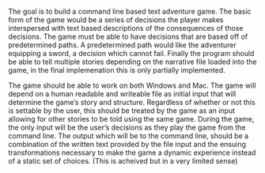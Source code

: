 The goal is to build a command line based text adventure game. The basic form of the game would be a series of decisions the player makes interspersed with text based descriptions of the consequences of those decisions. The game must be able to have decisions that are based off of   predetermined paths. A predetermined path would like the adventurer equipping a sword, a decision which cannot fail. Finally the program should be able to tell multiple stories depending on the narrative file loaded into the game, in the final implemenation this is only partially implemented. 

The game should be able to work on both Windows and Mac. The game will depend on a human readable and writeable file as initial input that will determine the game’s story and structure. Regardless of whether or not this is settable by the user, this should be treated by the game as an input allowing for other stories to be told using the same game. During the game, the only input will be the user’s decisions as they play the game from the command line. The output which will be to the command line, should be a combination of the written text provided by the file input and the ensuing transformations necessary to make the game a dynamic experience instead of a static set of choices. (This is acheived but in a very limited sense)
